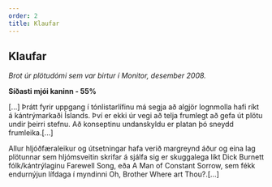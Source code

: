 ```yaml
---
order: 2
title: Klaufar
---
```


## Klaufar

*Brot úr plötudómi sem var birtur í Monitor, desember 2008.*

**Síðasti mjói kaninn - 55%**

[...] Þrátt fyrir uppgang í tónlistarlífinu má segja að algjör lognmolla hafi ríkt á kántrýmarkaði Íslands. Því er ekki úr vegi að telja frumlegt að gefa út plötu undir þeirri stefnu. Að konseptinu undanskyldu er platan þó sneydd frumleika.[...]

Allur hljóðfæraleikur og útsetningar hafa verið margreynd áður og eina lag plötunnar sem hljómsveitin skrifar á sjálfa sig er skuggalega líkt Dick Burnett fólk/kántrýlaginu Farewell Song, eða A Man of Constant Sorrow, sem fékk endurnýjun lífdaga í myndinni Oh, Brother Where art Thou?.[...]
